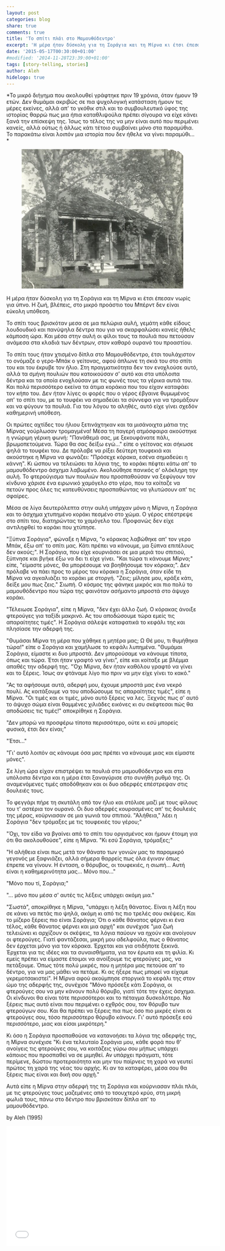 ```yaml
---
layout: post
categories: blog
share: true
comments: true
title: 'Το σπίτι πλάι στο Μαμουθόδεντρο'
excerpt: 'Η μέρα ήταν δύσκολη για τη Σοράγια και τη Μίρνα κι έτσι έπεσαν νωρίς για ύπνο. Η ζωή, βλέπεις, στο μικρό προάστιο του Μπέρντ δεν είναι εύκολη υπόθεση.'
date: '2015-05-17T00:30:00+01:00'
#modified: '2014-11-28T23:39:00+01:00'
tags: [story-telling, stories]
author: Aleh
hidelogo: true
---
```

*Το μικρό διήγημα που ακολουθεί γράφτηκε πριν 19 χρόνια, όταν ήμουν 19 ετών. Δεν θυμάμαι ακριβώς σε πια ψυχολογική κατάσταση ήμουν τις μέρες εκείνες, αλλά απ' το γκόθικ στιλ και το συμβουλευτικό ύφος της ιστορίας θαρρώ πως μια ήπια καταθλιψούλα πρέπει σίγουρα να είχε κάνει ξανά την επίσκεψη της. Ίσως το τέλος της να μην είναι αυτό που περιμένει κανείς, αλλά ούτως ή άλλως κάτι τέτοιο συμβαίνει μόνο στα παραμύθια. Το παρακάτω είναι λοιπόν μια ιστορία που δεν ήθελε να γίνει παραμύθι... *

<figure>
    <a href="/images/posts/stories/mammothtree.jpg"><img src="/images/posts/stories/mammothtree.jpg" alt="mammothtree-Image" class="center"/></a>
</figure>

Η μέρα ήταν δύσκολη για τη Σοράγια και τη Μίρνα κι έτσι έπεσαν νωρίς για ύπνο. Η ζωή, βλέπεις, στο μικρό προάστιο του Μπέρντ δεν είναι εύκολη υπόθεση.

Το σπίτι τους βρισκόταν μεσα σε μια πελώρια αυλή, γεμάτη κάθε είδους λουδουδικό και πανύψηλα δέντρα που για να σκαρφαλώσει κανείς ήθελς κάμποση ώρα. Και μέσα στην αυλή οι φίλοι τους τα πουλιά που πετούσαν ανάμεσα στα κλαδιά των δέντρων, στον καθαρό ουρανό του προαστίου.

Το σπίτι τους ήταν χτισμένο δίπλα στο Μαμουθόδεντρο, έτσι τουλάχιστον το ονόμαζε ο γερο-Μπάκ ο γείτονας, αφού άπλωνε τη σκιά του στο σπίτι του και του έκρυβε τον ήλιο. Στη πραγματικότητα δεν τον ενοχλούσε αυτό, αλλά τα σμήνη πουλιών που κατοικούσαν σ' αυτό και στα υπόλοιπα δέντρα και τα οποία ενοχλούσαν με τις φωνές τους τα γέρικα αυτιά του. Και πολύ περισσότερο εκείνα τα άτιμα κοράκια που του είχαν καταφάει τον κήπο του. Δεν ήταν λίγες οι φορές που ο γέρος έβγαινε θυμωμένος απ' το σπίτι του, με το τουφέκι να σημαδεύει τα σύννεφα για να τρομάξουν και να φύγουν τα πουλιά. Για του λόγου το αληθές, αυτό είχε γίνει σχεδόν καθημερινή υπόθεση.

Οι πρώτες αχτίδες του ήλιου ξετινάχτηκαν και τα μισάνοιχτα μάτια της Μίρνας γούρλωσαν τρομαγμένα! Μέσα τη παγερή ατμόσφαιρα ακούστηκε η γνώριμη γέρικη φωνή: "Πανάθεμά σας, με ξεκουφάνατε πάλι, βρωμοπετούμενα. Τώρα θα σας δείξω εγώ..." είπε ο γείτονας και σήκωσε ψηλά το τουφέκι του. Δε πρόλαβε να ρίξει δεύτερη τουφεκιά και ακούστηκε η Μίρνα να φωνάζει: "Πρόσεχε κόρακα, εσένα σημαδεύει η κάννη". Κι ώσπου να τελειώσει τα λόγια της, το κοράκι πέφτει κάτω απ' το μαμουθόδεντρο άσχημα λαβωμένο. Ακολούθησε πανικός σ' ολόκληρη την αυλή. Το φτερούγισμα των πουλιών που προσπαθούσαν να ξεφύγουν τον κίνδυνο χάρισε ένα ειρωνικό χαμόγελο στο γέρο, που τα κοίταζε να πετούν προς όλες τις κατευθύνσεις προσπαθώντας να γλυτώσουν απ' τις σφαίρες.

Μέσα σε λίγα δευτερόλεπτα στην αυλή υπήρχαν μόνο η Μίρνα, η Σοράγια και το άσχημα χτυπημένο κοράκι πεσμένο στο χώμα. Ο γέρος επέστρεψε στο σπίτι του, διατηρώντας το χαμόγελο του. Προφανώς δεν είχε αντιληφθεί το κοράκι που χτύπησε. 

"Ξύπνα Σοράγια", φώναξε η Μίρνα, "ο κόρακας λαβώθηκε απ' τον γερο Μπάκ, έξω απ' το σπίτι μας. Κάτι πρέπει να κάνουμε, μα ξύπνα επιτέλους δεν ακούς;". Η Σοράγια, που είχε κουρνιάσει σε μια μεριά του σπιτιού, ξύπνησε και βγήκε έξω να δει τι είχε γίνει. "Και τώρα τι κάνουμε Μίρνα;" είπε, "είμαστε μόνες, θα μπορέσουμε να βοηθήσουμε τον κόρακα;". Δεν πρόλαβε να πάει προς το μέρος του κόρακα η Σοράγια, όταν είδε τη Μίρνα να αγκαλιάζει το κοράκι με στοργή. "Ζεις; μίλησε μου, κράξε κάτι, δείξε μου πως ζεις." Σιωπή. Ο κόσμος της φάνηκε μικρός και πιο πολύ το μαμουθόδεντρο που τώρα της φαινόταν ασήμαντο μπροστά στο άψυχο κοράκι.

"Τέλειωσε Σοράγια", είπε η Μίρνα, "δεν έχει άλλο ζωή. Ο κόρακας άνοιξε φτερούγες για ταξίδι μακρινό. Ας του αποδώσουμε τώρα εμείς τις απαραίτητες τιμές". Η Σοράγια σάλεψε καταφατικά το κεφάλι της και πλησίασε την αδερφή της. 

"Θυμάσαι Μίρνα τη μέρα που χάθηκε η μητέρα μας; Ω Θέ μου, τι θυμήθηκα τώρα!" είπε ο Σοράγια και χαμήλωσε το κεφάλι λυπημένα. "Θυμάμαι Σοράγια, είμαστε κι δυο μπροστά. Δεν μπορούσαμε να κάνουμε τίποτα, όπως και τώρα. Έτσι ήταν γραφτό να γίνει", είπε και κοίταξε με βλέμμα απαθές την αδερφή της. "Όχι Μίρνα, δεν ήταν καθόλου γραφτό να γίνει και το ξέρεις. Ίσως αν φτάναμε λίγο πιο πριν να μην είχε γίνει το κακό."

"Ας τα αφήσουμε αυτά, αδερφή μου, έχουμε μπροστά μας ένα νεκρό πουλί. Ας κοιτάξουμε να του αποδώσουμε τις απαραίτητες τιμές", είπε η Μίρνα. "Οι τιμές και οι τιμές, μόνο αυτό ξέρεις να λες. Ξεχνάς πως σ' αυτό το άψυχο σώμα είναι θαμμένες χιλιάδες εικόνες κι συ σκέφτεσαι πώς θα αποδώσεις τις τιμές!" αποκρίθηκε η Σοράγια.

"Δεν μπορώ να προσφέρω τίποτα περισσότερο, ούτε κι εσύ μπορείς φυσικά, έτσι δεν είναι;"

"Έτσι..."

"Γι' αυτό λοιπόν ας κάνουμε όσα μας πρέπει να κάνουμε μιας και είμαστε μόνες".

Σε λίγη ώρα είχαν επιστρέψει τα πουλιά στο μαμουθόδεντρο και στα υπόλοιπα δέντρα και η μέρα έτσι ξαναγύρισε στο συνήθη ρυθμό της. Οι αναμενόμενες τιμές αποδόθηκαν και οι δυο αδερφές επέστρεψαν στις δουλειές τους.

Το φεγγάρι πήρε τη σκυτάλη από τον ήλιο και στόλισε μαζί με τους φίλους του τ' αστέρια τον ουρανό. Οι δυο αδερφές κουρασμένες απ' τις δουλειές της μέρας, κούρνιασαν σε μια γωνιά του σπιτιού. "Αλήθεια," λέει η Σοράγια "δεν τρόμαξες με τις τουφεκιές του γέρου;"

"Όχι, τον είδα να βγαίνει από το σπίτι του οργισμένος και ήμουν έτοιμη για ότι θα ακολουθούσε", είπε η Μίρνα. "Κι εσύ Σοράγια, τρόμαξες;"

"Η αλήθεια είναι πως μετά τον θάνατο των γονιών μας το παραμικρό γεγονός με ξαφνιάζει, αλλά σήμερα θαρρείς πως όλα έγιναν όπως έπρεπε να γίνουν. Η ένταση, ο θόρυβος, οι τουφεκιές, η σιωπή... Αυτή είναι η καθημερινότητα μας... Μόνο που..."

"Μόνο που τί, Σοράγια;"

"... μόνο που μέσα σ' αυτές τις λέξεις υπάρχει ακόμη μια."

"Σωστά", αποκρίθηκε η Μίρνα, "υπάρχει η λέξη θάνατος. Είναι η λέξη που σε κάνει να πετάς πιο ψηλά, ακόμη κι από τις πιο τρελές σου σκέψεις. Και το μίζερο ξέρεις πιο είναι Σοράγια; Ότι ο κάθε θάνατος φέρνει κι ένα τέλος, κάθε θάνατος φέρνει και μια αρχή" και συνέχισε "μια ζωή τελειώνει κι αρχίζουν οι σκέψεις, τα λόγια παύουν να ηχούν και ανοίγουν οι φτερούγες. Γιατί φαντάζεσαι, μικρή μου αδελφούλα, πως ο θάνατος δεν έρχεται μόνο για τον κόρακα. Έρχεται και για οτιδήποτε ξεκινά. Έρχεται για τις ιδέες και τα συναισθήματα, για τον έρωτα και τη φιλία. Κι εμείς πρέπει να είμαστε έτοιμοι να ανοίξουμε τις φτερούγες μας, να πετάξουμε. Όπως τότε πολύ μικρές, που η μητέρα μας πετούσε απ' το δέντρο, για να μας μάθει να πετάμε. Κι ας ήξερε πως μπορεί να είχαμε γκρεμοτσακιστεί". Η Μίρνα αφού ακούμπησε στοργικά το κεφάλι της στον ώμο της αδερφής της, συνέχισε "Μόνο πρόσεξε κάτι Σοράγια, οι φτερούγες σου να μην κάνουν πολύ θόρυβο, γιατί τότε την έχεις άσχημα. Οι κίνδυνοι θα είναι τότε περισσότεροι και το πέταγμα δυσκολότερο. Να ξέρεις πως αυτό είναι που περιμένει ο εχθρός σου, τον θόρυβο των φτερούγων σου. Και θα πρέπει να ξέρεις πια πως όσο πιο μικρές είναι οι φτερούγες σου, τόσο περισσότερο θόρυβο κάνουν. Γι' αυτό πρόσεξε εσύ περισσότερο, μιας και είσαι μικρότερη."

Κι όσο η Σοράγια προσπαθούσε να κατανοήσει τα λόγια της αδερφής της, η Μίρνα συνέχισε "Κι ένα τελευταίο Σοράγια μου, κάθε φορά που θ' ανοίγεις τις φτερούγες σου, να κοιτάζεις γύρω σου μήπως υπάρχει κάποιος που προσπαθεί να σε μιμηθεί. Αν υπάρχει πράγματι, τότε περίμενε, δώστου προτεραιότητα και μην του παίρνεις τη χαρά να γευτεί πρώτος τη χαρά της νέας του αρχής. Κι αν τα καταφέρει, μέσα σου θα ξέρεις πως είναι και δική σου αρχή."

Αυτά είπε η Μίρνα στην αδερφή της τη Σοράγια και κούρνιασαν πλάι πλάι, με τις φτερούγες τους μαζεμένες από το τσουχτερό κρύο, στη μικρή φωλιά τους, πάνω στο δέντρο που βρισκόταν δίπλα απ' το μαμουθόδεντρο.


by Aleh (1995)

<iframe width="560" height="315" src="//www.youtube.com/embed/WXFvSE7GBbs" frameborder="0" allowfullscreen>&nbsp;</iframe>



